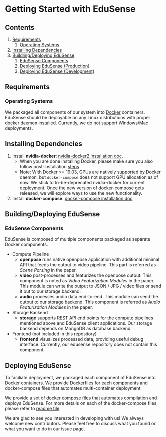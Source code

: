 Getting Started with EduSense
=============================

## Contents

1. [Requirements](#requirements)
    1. [Operating Systems](#operating-systems)
2. [Installing Dependencies](#installing-dependencies)
3. [Buildling/Deploying EduSense](#buildingdeploying-edusense)
    1. [EduSense Components](#edusense-components)
    2. [Deploying EduSense (Production)](#deploying-edusense-production)
    3. [Deploying EduSense (Development)](#deploying-edusense-development)

## Requirements

### Operating Systems

We packaged all components of our system into [Docker](https://www.docker.com)
containers. EduSense should be deployable on any Linux distributions with
proper docker daemon installed. Currently, we do not support Windows/Mac
deployments.

## Installing Dependencies

1. Install **nvidia-docker**: [nvidia-docker2 installation doc](https://github.com/NVIDIA/nvidia-docker/wiki/Installation-(version-2.0)).
    * When you are done installing Docker, please make sure you also follow post-installation [steps](https://docs.docker.com/install/linux/linux-postinstall)
    * Note: With Docker >= 19.03, GPUs are natively supported by Docker daemon,
      but `docker-compose` does not support GPU allocation as of now. We stick
      to to-be-deprecated nvidia-docker for current deployment. Once the new
      version of docker-compose gets released, we will explore ways to use the
      new functionality.
2. Install **docker-compose**: [docker-compose installation doc](https://docs.docker.com/compose/install/)

## Building/Deploying EduSense

### EduSense Components

EduSense is composed of multiple components packaged as separate Docker
components.

* Compute Pipeline
  * **openpose** runs native openpose application with additional minimal API
    that feeds the output to video pipeline. This part is referred as *Scene
    Parsing* in the paper.
  * **video** post-processes and featurizes the openpose output. This component
    is noted as *Video Featurization Modules* in the paper. This module can
    write the output to JSON / JPG / video files or send it out to our storage
    backend.
  * **audio** processes audio data end-to-end. This module can send the output
    to our storage backend. This component is referred as *Audio Featurization
    Modules* in the paper.
* Storage Backend
  * **storage** supports REST API end points for the compute pipelines
    mentioned above and EduSense client applications. Our storage backend
    depends on MongoDB as database backend.
* Frontend (not included in this repository)
  * **frontend** visualizes processed data, providing useful debug interface.
    Currently, our edusense repository does not contain this component.
    
## Deploying EduSense

To faciliate deployment, we packaged each component of EduSense into Docker
containers. We provide Dockerfiles for each components and docker-compose files
that automates multi-container deployment. 

We provide a set of [docker compose files](compose/) that automates compilation
and deploys EduSense. For more details on each of the docker-compose files,
please refer to [readme file](compose/README.md).

We are glad to see you interested in developing with us! We always welcome
new contributors. Please feel free to discuss what you found or what you want
to do in our issue page.

